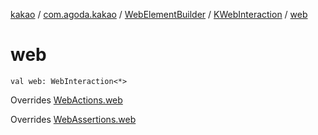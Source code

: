 [kakao](../../../index.md) / [com.agoda.kakao](../../index.md) / [WebElementBuilder](../index.md) / [KWebInteraction](index.md) / [web](.)

# web

`val web: WebInteraction<*>`

Overrides [WebActions.web](../../-web-actions/web.md)

Overrides [WebAssertions.web](../../-web-assertions/web.md)

